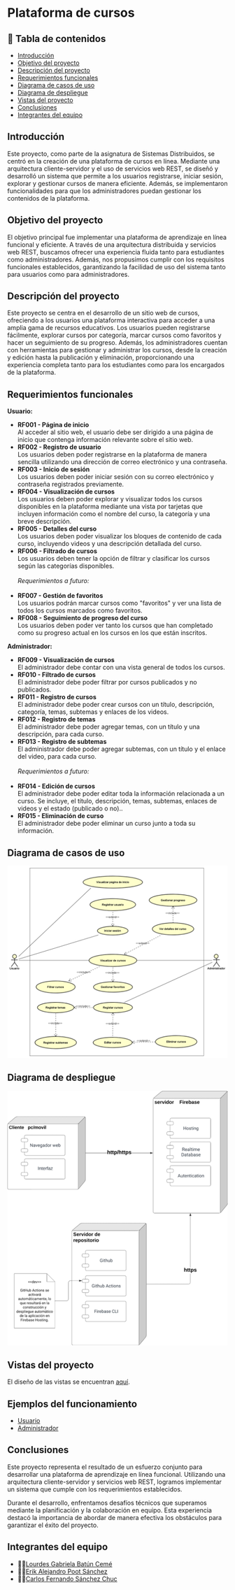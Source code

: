 # Plataforma de cursos

## 📄 **Tabla de contenidos** 
- [Introducción](#introducción)
- [Objetivo del proyecto](#objetivo-del-proyecto)
- [Descripción del proyecto](#descripción-del-proyecto)
- [Requerimientos funcionales](#requerimientos-funcionales)
- [Diagrama de casos de uso](#diagrama-de-casos-de-uso)
- [Diagrama de despliegue](#diagrama-de-despliegue)
- [Vistas del proyecto](#vistas-del-proyecto)
- [Conclusiones](#conclusiones)
- [Integrantes del equipo](#integrantes-del-equipo)

## **Introducción**
Este proyecto, como parte de la asignatura de Sistemas Distribuidos, se centró en la creación de una plataforma de cursos en línea. Mediante una arquitectura cliente-servidor y el uso de servicios web REST, se diseñó y desarrolló un sistema que permite a los usuarios registrarse, iniciar sesión, explorar y gestionar cursos de manera eficiente. Además, se implementaron funcionalidades para que los administradores puedan gestionar los contenidos de la plataforma.

## **Objetivo del proyecto**
El objetivo principal fue implementar una plataforma de aprendizaje en línea funcional y eficiente. A través de una arquitectura distribuida y servicios web REST, buscamos ofrecer una experiencia fluida tanto para estudiantes como administradores. Además, nos propusimos cumplir con los requisitos funcionales establecidos, garantizando la facilidad de uso del sistema tanto para usuarios como para administradores.

## **Descripción del proyecto**
Este proyecto se centra en el desarrollo de un sitio web de cursos, ofreciendo a los usuarios una plataforma interactiva para acceder a una amplia gama de recursos educativos. Los usuarios pueden registrarse fácilmente, explorar cursos por categoría, marcar cursos como favoritos y hacer un seguimiento de su progreso. Además, los administradores cuentan con herramientas para gestionar y administrar los cursos, desde la creación y edición hasta la publicación y eliminación, proporcionando una experiencia completa tanto para los estudiantes como para los encargados de la plataforma.

## **Requerimientos funcionales**
**Usuario:** <br>
- **RF001 - Página de inicio** <br>
  Al acceder al sitio web, el usuario debe ser dirigido a una página de inicio que contenga información relevante sobre el sitio web.
- **RF002 - Registro de usuario** <br>
Los usuarios deben poder registrarse en la plataforma de manera sencilla utilizando una dirección de correo electrónico y una contraseña.
- **RF003 - Inicio de sesión** <br>
Los usuarios deben poder iniciar sesión con su correo electrónico y contraseña registrados previamente.
- **RF004 - Visualización de cursos** <br>
Los usuarios deben poder explorar y visualizar todos los cursos disponibles en la plataforma mediante una vista por tarjetas que incluyen información como el nombre del curso, la categoría y una breve descripción.
- **RF005 - Detalles del curso** <br>
Los usuarios deben poder visualizar los bloques de contenido de cada curso, incluyendo videos y una descripción detallada del curso. 
- **RF006 - Filtrado de cursos** <br>
Los usuarios deben tener la opción de filtrar y clasificar los cursos según las categorías disponibles. <br> <br>
*Requerimientos a futuro:* <br> <br>
- **RF007 - Gestión de favoritos** <br>
Los usuarios podrán marcar cursos como "favoritos" y ver una lista de todos los cursos marcados como favoritos.
- **RF008 - Seguimiento de progreso del curso** <br>
Los usuarios deben poder ver tanto los cursos que han completado como su progreso actual en los cursos en los que están inscritos. <br>

**Administrador:**
- **RF009 - Visualización de cursos** <br>
El administrador debe contar con una vista general de todos los cursos.
- **RF010 - Filtrado de cursos** <br>
El administrador debe poder filtrar por cursos publicados y no publicados.
- **RF011 - Registro de cursos** <br>
El administrador debe poder crear cursos con un título, descripción, categoría, temas, subtemas y enlaces de los videos.
- **RF012 - Registro de temas** <br>
El administrador debe poder agregar temas, con un título y una descripción, para cada curso.
- **RF013 - Registro de subtemas** <br>
El administrador debe poder agregar subtemas, con un título y el enlace del video, para cada curso. <br> <br>
*Requerimientos a futuro:* <br> <br>
- **RF014 - Edición de cursos** <br>
El administrador debe poder editar toda la información relacionada a un curso. Se incluye, el título, descripción, temas, subtemas, enlaces de videos y el estado (publicado o no)..
- **RF015 - Eliminación de curso** <br>
El administrador debe poder eliminar un curso junto a toda su información.

## **Diagrama de casos de uso**
![Imagen](./public/images/DiagramaCasosDeUso.png "Diagrama de casos de uso")

## **Diagrama de despliegue**
![Imagen](./public/images/DiagramaDeDespliegue.png "Diagrama de despliegue")

## **Vistas del proyecto**
El diseño de las vistas se encuentran [aquí](https://www.figma.com/design/oHhb8kshefPxBi7MTPIRpo/Plataforma-de-cursos?node-id=71%3A1352&t=ApY1BeBAcXTX7Tzi-1).

## **Ejemplos del funcionamiento**
- [Usuario](https://youtu.be/qr89ZFIuNkU)
- [Administrador](https://youtu.be/OPodlMqLglc)

## **Conclusiones**
Este proyecto representa el resultado de un esfuerzo conjunto para desarrollar una plataforma de aprendizaje en línea funcional. Utilizando una arquitectura cliente-servidor y servicios web REST, logramos implementar un sistema que cumple con los requerimientos establecidos.

Durante el desarrollo, enfrentamos desafíos técnicos que superamos mediante la planificación y la colaboración en equipo. Esta experiencia destacó la importancia de abordar de manera efectiva los obstáculos para garantizar el éxito del proyecto.

## **Integrantes del equipo**
- 👩‍💻[Lourdes Gabriela Batún Cemé](https://github.com/Gabriela-Batun-Ceme)
- 👨‍💻[Erik Alejandro Poot Sánchez](https://github.com/erikpsanchez)
- 👨‍💻[Carlos Fernando Sánchez Chuc](https://github.com/Charly-Sz18)
